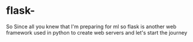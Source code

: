 # flask-
So Since all you knew that I'm  preparing for ml so flask is another web framework used in python to create web servers and let's start the journey
